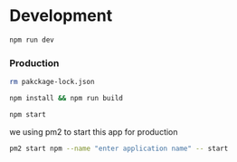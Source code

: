 # Development

```bash
npm run dev
```

### Production

```bash
rm pakckage-lock.json
```

```bash
npm install && npm run build
```

```bash
npm start
```

we using pm2 to start this app for production

```bash
pm2 start npm --name "enter application name" -- start
```
